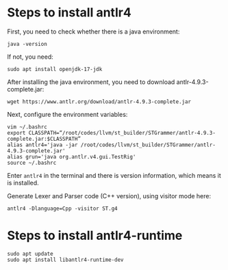 # Steps to install antlr4

First, you need to check whether there is a java environment:
```
java -version
```
If not, you need:
```
sudo apt install openjdk-17-jdk
```
After installing the java environment, you need to download antlr-4.9.3-complete.jar:
```
wget https://www.antlr.org/download/antlr-4.9.3-complete.jar
```
Next, configure the environment variables:
```
vim ~/.bashrc
export CLASSPATH=“/root/codes/llvm/st_builder/STGrammer/antlr-4.9.3-complete.jar:$CLASSPATH”
alias antlr4='java -jar /root/codes/llvm/st_builder/STGrammer/antlr-4.9.3-complete.jar'
alias grun='java org.antlr.v4.gui.TestRig'
source ~/.bashrc
```
Enter `antlr4` in the terminal and there is version information, which means it is installed.

Generate Lexer and Parser code (C++ version), using visitor mode here:
```
antlr4 -Dlanguage=Cpp -visitor ST.g4
```

# Steps to install antlr4-runtime

```
sudo apt update
sudo apt install libantlr4-runtime-dev
```
